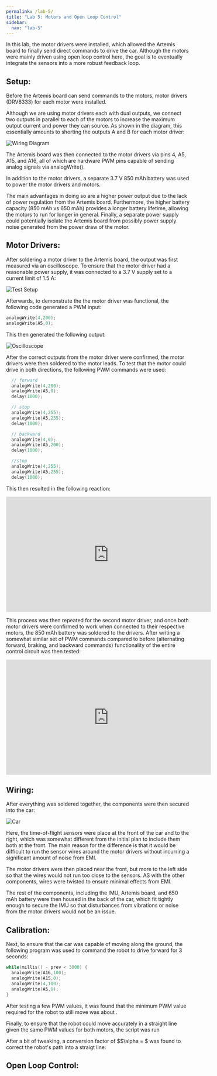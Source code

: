 ```yaml
---
permalink: /lab-5/
title: "Lab 5: Motors and Open Loop Control"
sidebar:
  nav: "lab-5"
---
```

In this lab, the motor drivers were installed, which allowed the Artemis board to finally send direct commands to drive the car. Although the motors were mainly driven using open loop control here, the goal is to eventually integrate the sensors into a more robust feedback loop.

## Setup:

Before the Artemis board can send commands to the motors, motor drivers (DRV8333) for each motor were installed. 

Although we are using motor drivers each with dual outputs, we connect two outputs in parallel to each of the motors to increase the maximum output current and power they can source. As shown in the diagram, this essentially amounts to shorting the outputs A and B for each motor driver: 
 
![Wiring Diagram](/lab-5-assets/Wiring_Diagram.png)

The Artemis board was then connected to the motor drivers via pins 4, A5, A15, and A16, all of which are hardware PWM pins capable of sending analog signals via analogWrite().

In addition to the motor drivers, a separate 3.7 V 850 mAh battery was used to power the motor drivers and motors. 

The main advantages in doing so are a higher power output due to the lack of power regulation from the Artemis board. Furthermore, the higher battery capacity (850 mAh vs 650 mAh) provides a longer battery lifetime, allowing the motors to run for longer in general. Finally, a separate power supply could potentially isolate the Artemis board from possibly power supply noise generated from the power draw of the motor.

## Motor Drivers:

After soldering a motor driver to the Artemis board, the output was first measured via an oscilloscope. To ensure that the motor driver had a reasonable power supply, it was connected to a 3.7 V supply set to a current limit of 1.5 A: 

![Test Setup](/lab-5-assets/Test_Setup.png)

Afterwards, to demonstrate the the motor driver was functional, the following code generated a PWM input:

```cpp
analogWrite(4,200);
analogWrite(A5,0);
```

This then generated the following output:

![Oscilloscope](/lab-5-assets/Oscilloscope2.png)

After the correct outputs from the motor driver were confirmed, the motor drivers were then soldered to the motor leads. To test that the motor could drive in both directions, the following PWM commands were used:

```cpp
  // forward
  analogWrite(4,200);
  analogWrite(A5,0);
  delay(1000);

  // stop
  analogWrite(4,255);
  analogWrite(A5,255);
  delay(1000);

  // backward
  analogWrite(4,0);
  analogWrite(A5,200);
  delay(1000);

  //stop
  analogWrite(4,255);
  analogWrite(A5,255);
  delay(1000);
```

This then resulted in the following reaction:

<iframe width="560" height="315" src="https://www.youtube.com/embed/3VEBldo_y08" title="YouTube video player" frameborder="0" allow="accelerometer; autoplay; clipboard-write; encrypted-media; gyroscope; picture-in-picture; web-share" allowfullscreen></iframe>

This process was then repeated for the second motor driver, and once both motor drivers were confirmed to work when connected to their respective motors, the 850 mAh battery was soldered to the drivers. After writing a somewhat similar set of PWM commands compared to before (alternating forward, braking, and backward commands) functionality of the entire control circuit was then tested:

<iframe width="560" height="315" src="https://www.youtube.com/embed/_4UBoPb1LRU" title="YouTube video player" frameborder="0" allow="accelerometer; autoplay; clipboard-write; encrypted-media; gyroscope; picture-in-picture; web-share" allowfullscreen></iframe>

## Wiring:

After everything was soldered together, the components were then secured into the car:

![Car](/lab-5-assets/Car.png)

Here, the time-of-flight sensors were place at the front of the car and to the right, which was somewhat different from the initial plan to include them both at the front. The main reason for the difference is that it would be difficult to run the sensor wires around the motor drivers without incurring a significant amount of noise from EMI. 

The motor drivers were then placed near the front, but more to the left side so that the wires would not run too close to the sensors. AS with the other components, wires were twisted to ensure minimal effects from EMI.

The rest of the components, including the IMU, Artemis board, and 650 mAh battery were then housed in the back of the car, which fit tightly enough to secure the IMU so that disturbances from vibrations or noise from the motor drivers would not be an issue. 

## Calibration:

Next, to ensure that the car was capable of moving along the ground, the following program was used to command the robot to drive forward for 3 seconds:

```cpp
while(millis() - prev < 3000) {
  analogWrite(A16,100);
  analogWrite(A15,0);
  analogWrite(4,100);
  analogWrite(A5,0);
}
```

After testing a few PWM values, it was found that the minimum PWM value required for the robot to still move was about .

Finally, to ensure that the robot could move accurately in a straight line given the same PWM values for both motors, the script was run 

After a bit of tweaking, a conversion factor of $$\alpha = $ was found to correct the robot's path into a straigt line:

## Open Loop Control: 


